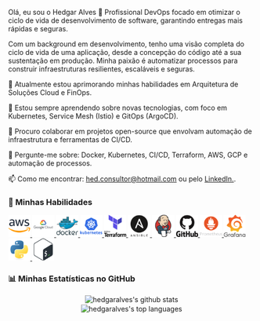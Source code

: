 Olá, eu sou o Hedgar Alves 👋
Profissional DevOps focado em otimizar o ciclo de vida de desenvolvimento de software, garantindo entregas mais rápidas e seguras.

Com um background em desenvolvimento, tenho uma visão completa do ciclo de vida de uma aplicação, desde a concepção do código até a sua sustentação em produção. Minha paixão é automatizar processos para construir infraestruturas resilientes, escaláveis e seguras.

🔭 Atualmente estou aprimorando minhas habilidades em Arquitetura de Soluções Cloud e FinOps.

🌱 Estou sempre aprendendo sobre novas tecnologias, com foco em Kubernetes, Service Mesh (Istio) e GitOps (ArgoCD).

👯 Procuro colaborar em projetos open-source que envolvam automação de infraestrutura e ferramentas de CI/CD.

💬 Pergunte-me sobre: Docker, Kubernetes, CI/CD, Terraform, AWS, GCP e automação de processos.

📫 Como me encontrar: hed.consultor@hotmail.com ou pelo [LinkedIn.](https://www.linkedin.com/in/hedgaralves/).

### 🚀 Minhas Habilidades

<p align="left"> 
  <a href="https://aws.amazon.com" target="_blank" rel="noreferrer"> <img src="https://raw.githubusercontent.com/devicons/devicon/master/icons/amazonwebservices/amazonwebservices-original-wordmark.svg" alt="aws" width="45" height="45"/> </a> 
  <a href="https://cloud.google.com/" target="_blank" rel="noreferrer"> <img src="https://raw.githubusercontent.com/devicons/devicon/master/icons/googlecloud/googlecloud-original-wordmark.svg" alt="gcp" width="45" height="45"/> </a> 
  <a href="https://www.docker.com/" target="_blank" rel="noreferrer"> <img src="https://raw.githubusercontent.com/devicons/devicon/master/icons/docker/docker-original-wordmark.svg" alt="docker" width="45" height="45"/> </a> 
  <a href="https://kubernetes.io" target="_blank" rel="noreferrer"> <img src="https://raw.githubusercontent.com/devicons/devicon/master/icons/kubernetes/kubernetes-plain-wordmark.svg" alt="kubernetes" width="45" height="45"/> </a> 
  <a href="https://www.terraform.io/" target="_blank" rel="noreferrer"> <img src="https://raw.githubusercontent.com/devicons/devicon/master/icons/terraform/terraform-original-wordmark.svg" alt="terraform" width="45" height="45"/> </a> 
  <a href="https://www.ansible.com/" target="_blank" rel="noreferrer"> <img src="https://raw.githubusercontent.com/devicons/devicon/master/icons/ansible/ansible-original-wordmark.svg" alt="ansible" width="45" height="45"/> </a> 
  <a href="https://www.jenkins.io" target="_blank" rel="noreferrer"> <img src="https://raw.githubusercontent.com/devicons/devicon/master/icons/jenkins/jenkins-original.svg" alt="jenkins" width="45" height="45"/> </a> 
  <a href="https://github.com/features/actions" target="_blank" rel="noreferrer"> <img src="https://raw.githubusercontent.com/devicons/devicon/master/icons/github/github-original-wordmark.svg" alt="github actions" width="45" height="45"/> </a> 
  <a href="https://prometheus.io/" target="_blank" rel="noreferrer"> <img src="https://raw.githubusercontent.com/devicons/devicon/master/icons/prometheus/prometheus-original-wordmark.svg" alt="prometheus" width="45" height="45"/> </a> 
  <a href="https://grafana.com/" target="_blank" rel="noreferrer"> <img src="https://raw.githubusercontent.com/devicons/devicon/master/icons/grafana/grafana-original-wordmark.svg" alt="grafana" width="45" height="45"/> </a> 
  <a href="https://www.python.org" target="_blank" rel="noreferrer"> <img src="https://raw.githubusercontent.com/devicons/devicon/master/icons/python/python-original.svg" alt="python" width="45" height="45"/> </a> 
  <a href="https://www.gnu.org/software/bash/" target="_blank" rel="noreferrer"> <img src="https://raw.githubusercontent.com/devicons/devicon/master/icons/bash/bash-original.svg" alt="bash" width="45" height="45"/> </a> 
</p>

### 📊 Minhas Estatísticas no GitHub

<p align="center">
  <img align="center" src="https://github-readme-stats.vercel.app/api?username=hedgaralves&show_icons=true&theme=dracula&include_all_commits=true&count_private=true" alt="hedgaralves's github stats"/>
  <br/>
  <img align="center" src="https://github-readme-stats.vercel.app/api/top-langs/?username=hedgaralves&layout=compact&langs_count=7&theme=dracula" alt="hedgaralves's top languages"/>
</p>


